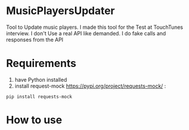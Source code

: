 # MusicPlayersUpdater
Tool to Update music players. I made this tool for the Test at TouchTunes interview. I don't Use a real API  like demanded. I do fake calls and responses from the API
# Requirements
1. have Python installed
2. install request-mock https://pypi.org/project/requests-mock/ :
```
pip install requests-mock
```
# How to use
